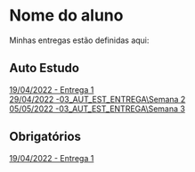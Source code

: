 # Nome do aluno
Minhas entregas estão definidas aqui:
## Auto Estudo
<a href="https://github.com/Intelihub/Template_Aluno/blob/main/02_AUT_EST_ENTREGA/Coloque%20aqui%20as%20entregas%20do%20seu%20auto%20estudo.rtf"> 19/04/2022 - Entrega 1 </a> 
<br>
<a href="https://github.com/gaebizinha/Template_Aluna_Gabriela_Mod2/tree/main/03_AUT_EST_ENTREGA/Semana%202"> 29/04/2022 -03_AUT_EST_ENTREGA\Semana 2 </a>
<br>
<a href="https://github.com/gaebizinha/Template_Aluna_Gabriela_Mod2/tree/main/03_AUT_EST_ENTREGA/Semana%203"> 05/05/2022 -03_AUT_EST_ENTREGA\Semana 3 </a>
## Obrigatórios
<a href="https://github.com/Intelihub/Template_Aluno/blob/main/03_EX_OBRIGATORIOS/Coloque%20aqui%20entregas%20de%20exerc%C3%ADcios%20obrigat%C3%B3rios.rtf"> 19/04/2022 - Entrega 1 </a>
